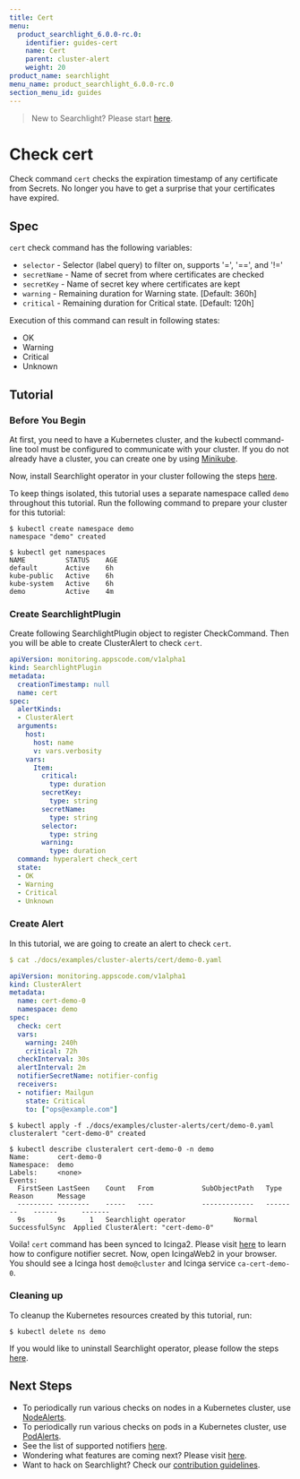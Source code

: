 ```yaml
---
title: Cert
menu:
  product_searchlight_6.0.0-rc.0:
    identifier: guides-cert
    name: Cert
    parent: cluster-alert
    weight: 20
product_name: searchlight
menu_name: product_searchlight_6.0.0-rc.0
section_menu_id: guides
---
```


> New to Searchlight? Please start [here](/docs/concepts/README.md).

# Check cert

Check command `cert` checks the expiration timestamp of any certificate from Secrets. No longer you have to get a surprise that your certificates have expired.

## Spec
`cert` check command has the following variables:

- `selector` - Selector (label query) to filter on, supports '=', '==', and '!='
- `secretName` - Name of secret from where certificates are checked
- `secretKey` - Name of secret key where certificates are kept
- `warning` - Remaining duration for Warning state. [Default: 360h]
- `critical` - Remaining duration for Critical state. [Default: 120h]

Execution of this command can result in following states:

- OK
- Warning
- Critical
- Unknown


## Tutorial

### Before You Begin
At first, you need to have a Kubernetes cluster, and the kubectl command-line tool must be configured to communicate with your cluster. If you do not already have a cluster, you can create one by using [Minikube](https://github.com/kubernetes/minikube).

Now, install Searchlight operator in your cluster following the steps [here](/docs/setup/install.md).

To keep things isolated, this tutorial uses a separate namespace called `demo` throughout this tutorial. Run the following command to prepare your cluster for this tutorial:

```console
$ kubectl create namespace demo
namespace "demo" created

$ kubectl get namespaces
NAME          STATUS    AGE
default       Active    6h
kube-public   Active    6h
kube-system   Active    6h
demo          Active    4m
```

### Create SearchlightPlugin

Create following SearchlightPlugin object to register CheckCommand. Then you will be able to create ClusterAlert to check `cert`.

```yaml
apiVersion: monitoring.appscode.com/v1alpha1
kind: SearchlightPlugin
metadata:
  creationTimestamp: null
  name: cert
spec:
  alertKinds:
  - ClusterAlert
  arguments:
    host:
      host: name
      v: vars.verbosity
    vars:
      Item:
        critical:
          type: duration
        secretKey:
          type: string
        secretName:
          type: string
        selector:
          type: string
        warning:
          type: duration
  command: hyperalert check_cert
  state:
  - OK
  - Warning
  - Critical
  - Unknown
```

### Create Alert
In this tutorial, we are going to create an alert to check `cert`.
```yaml
$ cat ./docs/examples/cluster-alerts/cert/demo-0.yaml

apiVersion: monitoring.appscode.com/v1alpha1
kind: ClusterAlert
metadata:
  name: cert-demo-0
  namespace: demo
spec:
  check: cert
  vars:
    warning: 240h
    critical: 72h
  checkInterval: 30s
  alertInterval: 2m
  notifierSecretName: notifier-config
  receivers:
  - notifier: Mailgun
    state: Critical
    to: ["ops@example.com"]
```
```console
$ kubectl apply -f ./docs/examples/cluster-alerts/cert/demo-0.yaml
clusteralert "cert-demo-0" created

$ kubectl describe clusteralert cert-demo-0 -n demo
Name:		cert-demo-0
Namespace:	demo
Labels:		<none>
Events:
  FirstSeen	LastSeen	Count	From			SubObjectPath	Type		Reason		Message
  ---------	--------	-----	----			-------------	--------	------		-------
  9s		9s		1	Searchlight operator			Normal		SuccessfulSync	Applied ClusterAlert: "cert-demo-0"
```

Voila! `cert` command has been synced to Icinga2. Please visit [here](/docs/guides/notifiers.md) to learn how to configure notifier secret. Now, open IcingaWeb2 in your browser. You should see a Icinga host `demo@cluster` and Icinga service `ca-cert-demo-0`.

### Cleaning up
To cleanup the Kubernetes resources created by this tutorial, run:
```console
$ kubectl delete ns demo
```

If you would like to uninstall Searchlight operator, please follow the steps [here](/docs/setup/uninstall.md).


## Next Steps
 - To periodically run various checks on nodes in a Kubernetes cluster, use [NodeAlerts](/docs/concepts/alert-types/node-alert.md).
 - To periodically run various checks on pods in a Kubernetes cluster, use [PodAlerts](/docs/concepts/alert-types/pod-alert.md).
 - See the list of supported notifiers [here](/docs/guides/notifiers.md).
 - Wondering what features are coming next? Please visit [here](/docs/roadmap.md).
 - Want to hack on Searchlight? Check our [contribution guidelines](/docs/CONTRIBUTING.md).
